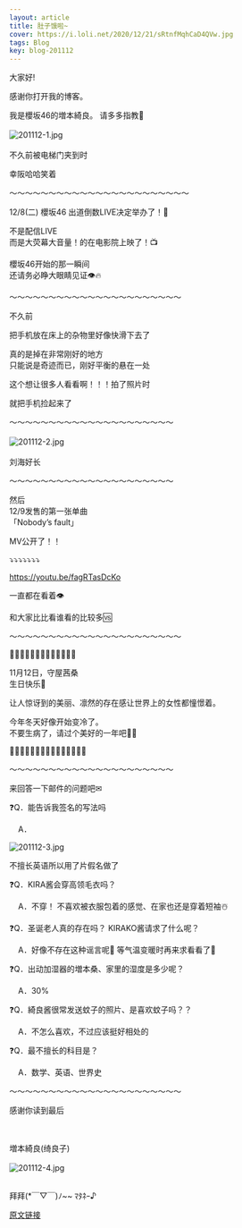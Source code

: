 ```yaml
---
layout: article
title: 肚子饿啦~
cover: https://i.loli.net/2020/12/21/sRtnfMqhCaD4QVw.jpg
tags: Blog
key: blog-201112
---
```

大家好!

感谢你打开我的博客。

我是櫻坂46的増本綺良。
请多多指教🌸
<br/><br/>
![201112-1.jpg](https://i.loli.net/2020/12/21/sRtnfMqhCaD4QVw.jpg)
<br/><br/>
不久前被电梯门夹到时

幸阪哈哈笑着
<!--more-->

〜〜〜〜〜〜〜〜〜〜〜〜〜〜〜〜〜〜〜〜〜〜〜




12/8(二) 櫻坂46 出道倒数LIVE决定举办了！🌸

不是配信LIVE<br/>
而是大荧幕大音量！的在电影院上映了！📺


櫻坂46开始的那一瞬间<br/>
还请务必睁大眼睛见证👁🔥

〜〜〜〜〜〜〜〜〜〜〜〜〜〜〜〜〜〜〜〜〜〜

不久前

把手机放在床上的杂物里好像快滑下去了


真的是掉在非常刚好的地方<br/>
只能说是奇迹而已，刚好平衡的悬在一处

这个想让很多人看看啊！！！拍了照片时

就把手机捡起来了



〜〜〜〜〜〜〜〜〜〜〜〜〜〜〜〜〜〜〜〜〜
<br/><br/>
![201112-2.jpg](https://i.loli.net/2020/12/21/ks3yd6rg45Ix9ZY.jpg)
<br/><br/>
刘海好长


〜〜〜〜〜〜〜〜〜〜〜〜〜〜〜〜〜〜〜〜〜



然后<br/>
12/9发售的第一张单曲<br/>
「Nobody’s fault」

MV公开了！！

⤵︎⤵︎⤵︎⤵︎⤵︎⤵︎⤵︎

https://youtu.be/fagRTasDcKo


一直都在看着👁

和大家比比看谁看的比较多🆚

〜〜〜〜〜〜〜〜〜〜〜〜〜〜〜〜〜〜〜〜〜〜

👸👸👸👸👸👸👸👸👸👸👸👸👸

11月12日，守屋茜桑<br/>
生日快乐🍰

让人惊讶到的美丽、凛然的存在感让世界上的女性都憧憬着。

今年冬天好像开始变冷了。<br/>
不要生病了，请过个美好的一年吧🎉🎉

👸👸👸👸👸👸👸👸👸👸👸👸👸👸👸

〜〜〜〜〜〜〜〜〜〜〜〜〜〜〜〜〜〜〜〜〜


来回答一下邮件的问题吧✉



❓Q．能告诉我签名的写法吗

&nbsp;&nbsp;&nbsp;&nbsp;A．
 
![201112-3.jpg](https://i.loli.net/2020/12/21/ts5R4aNDuFPYxjT.jpg)

不擅长英语所以用了片假名做了



❓Q．KIRA酱会穿高领毛衣吗？

&nbsp;&nbsp;&nbsp;&nbsp;A．不穿！
不喜欢被衣服包着的感觉、在家也还是穿着短袖☃️



❓Q．圣诞老人真的存在吗？
KIRAKO酱请求了什么呢？

&nbsp;&nbsp;&nbsp;&nbsp;A．好像不存在这种谣言呢🐰
等气温变暖时再来求看看了🎅




❓Q．出动加湿器的増本桑、家里的湿度是多少呢？

&nbsp;&nbsp;&nbsp;&nbsp;A．30%




❓Q．綺良酱很常发送蚊子的照片、是喜欢蚊子吗？？

&nbsp;&nbsp;&nbsp;&nbsp;A．不怎么喜欢，不过应该挺好相处的




❓Q．最不擅长的科目是？

&nbsp;&nbsp;&nbsp;&nbsp;A．数学、英语、世界史


〜〜〜〜〜〜〜〜〜〜〜〜〜〜〜〜〜〜〜〜〜〜

感谢你读到最后
<br/>
<br/>
<br/>

増本綺良(绮良子)
<br/><br/>
![201112-4.jpg](https://i.loli.net/2020/12/21/5n98KkIzVbgRJLt.jpg)
<br/><br/>
  
拜拜(*￣▽￣)ﾉ~~ ﾏﾀﾈｰ♪

[原文链接](https://sakurazaka46.com/s/s46/diary/detail/36504?cd=blog)